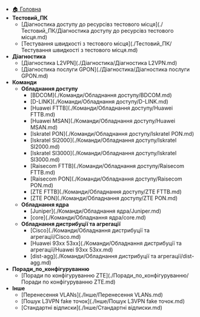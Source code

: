 * [🏠 Головна](/README.md)
* **Тестовий_ПК**
  * [Діагностика доступу до ресурсівз тестового місця](./Тестовий_ПК/Діагностика доступу до ресурсівз тестового місця.md)
  * [Тестування швидкості з тестового місця](./Тестовий_ПК/Тестування швидкості з тестового місця.md)
* **Діагностика**
  * [Діагностика L2VPN](./Діагностика/Діагностика L2VPN.md)
  * [Діагностика послуги GPON](./Діагностика/Діагностика послуги GPON.md)
* **Команди**
  * **Обладнання доступу**
    * [BDCOM](./Команди/Обладнання доступу/BDCOM.md)
    * [D-LINK](./Команди/Обладнання доступу/D-LINK.md)
    * [Huawei FTTB](./Команди/Обладнання доступу/Huawei FTTB.md)
    * [Huawei MSAN](./Команди/Обладнання доступу/Huawei MSAN.md)
    * [Iskratel PON](./Команди/Обладнання доступу/Iskratel PON.md)
    * [Iskratel SI2000](./Команди/Обладнання доступу/Iskratel SI2000.md)
    * [Iskratel SI3000](./Команди/Обладнання доступу/Iskratel SI3000.md)
    * [Raisecom FTTB](./Команди/Обладнання доступу/Raisecom FTTB.md)
    * [Raisecom PON](./Команди/Обладнання доступу/Raisecom PON.md)
    * [ZTE FTTB](./Команди/Обладнання доступу/ZTE FTTB.md)
    * [ZTE PON](./Команди/Обладнання доступу/ZTE PON.md)
  * **Обладнання ядра**
    * [Juniper](./Команди/Обладнання ядра/Juniper.md)
    * [core](./Команди/Обладнання ядра/core.md)
  * **Обладнання дистрибуції та агрегації**
    * [Cisco](./Команди/Обладнання дистрибуції та агрегації/Cisco.md)
    * [Huawei 93xx 53xx](./Команди/Обладнання дистрибуції та агрегації/Huawei 93xx 53xx.md)
    * [dist-agg](./Команди/Обладнання дистрибуції та агрегації/dist-agg.md)
* **Поради_по_конфігуруванню**
  * [Поради по конфігуруванню ZTE](./Поради_по_конфігуруванню/Поради по конфігуруванню ZTE.md)
* **Інше**
  * [Перенесення VLANs](./Інше/Перенесення VLANs.md)
  * [Пошук L3VPN fake точок](./Інше/Пошук L3VPN fake точок.md)
  * [Стандартні відписки](./Інше/Стандартні відписки.md)
